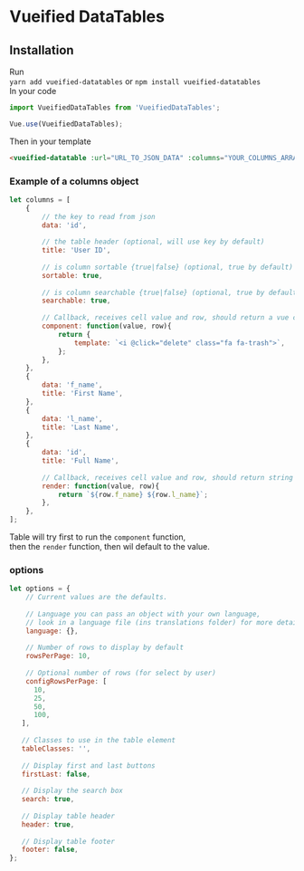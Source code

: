 # Vueified DataTables

## Installation
Run  
`yarn add vueified-datatables` or `npm install vueified-datatables`  
In your code
```js
import VueifiedDataTables from 'VueifiedDataTables';

Vue.use(VueifiedDataTables);
```  

Then in your template
```html
<vueified-datatable :url="URL_TO_JSON_DATA" :columns="YOUR_COLUMNS_ARRAY" :options="YOUR_OPTIONS_OBJECT(Optional)"></vueified-datatable>
```
  
### Example of a columns object
```js
let columns = [
    {
        // the key to read from json
        data: 'id',
         
        // the table header (optional, will use key by default)
        title: 'User ID',
        
        // is column sortable {true|false} (optional, true by default)
        sortable: true,
        
        // is column searchable {true|false} (optional, true by default)
        searchable: true,
        
        // Callback, receives cell value and row, should return a vue component, if is set, cell will render the component
        component: function(value, row){
            return {
                template: `<i @click="delete" class="fa fa-trash">`,
            };
        },
    },
    {
        data: 'f_name',
        title: 'First Name',
    },
    {
        data: 'l_name',
        title: 'Last Name',
    },
    {
        data: 'id',
        title: 'Full Name',
        
        // Callback, receives cell value and row, should return string or int
        render: function(value, row){
            return `${row.f_name} ${row.l_name}`;
        },
    },
];
```

Table will try first to run the `component` function,    
then the `render` function, then wil default to the value.


### options
```js
let options = {
    // Current values are the defaults.
    
    // Language you can pass an object with your own language, 
    // look in a language file (ins translations folder) for more details
    language: {},
    
    // Number of rows to display by default
    rowsPerPage: 10,
    
    // Optional number of rows (for select by user)
    configRowsPerPage: [
      10,
      25,
      50,
      100,
   ],
   
   // Classes to use in the table element
   tableClasses: '',
   
   // Display first and last buttons 
   firstLast: false,
   
   // Display the search box
   search: true,
   
   // Display table header
   header: true,
   
   // Display table footer
   footer: false,
};
```
